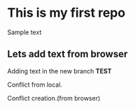 # This is my first repo

Sample text

## Lets add text from browser

Adding text in the new branch **TEST**

Conflict from local.


Conflict creation.(from browser)

